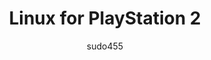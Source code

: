 ---
author: sudo455
title: Linux for PlayStation 2
year: 2002
image_url: /images/Linux-for-PlayStation-2.jpg
caption: Το Linux για PlayStation 2 (ή PS2 Linux) είναι ένα κιτ που κυκλοφόρησε από τη Sony Computer Entertainment το 2002 και επιτρέπει στην κονσόλα PlayStation 2 να χρησιμοποιείται ως προσωπικός υπολογιστής. Περιλάμβανε ένα λειτουργικό σύστημα βασισμένο σε Linux, ένα πληκτρολόγιο και ποντίκι USB, έναν προσαρμογέα VGA, έναν προσαρμογέα δικτύου PS2 (μόνο Ethernet) και μια μονάδα σκληρού δίσκου 40 GB (HDD). Απαιτείται κάρτα μνήμης 8 MB στην οποία πρέπει να μορφοποιηθεί κατά την εγκατάσταση, διαγράφοντας όλα τα δεδομένα που ήταν προηγουμένως αποθηκευμένα σε αυτό, αν και στη συνέχεια ο υπόλοιπος χώρος μπορεί να χρησιμοποιηθεί για αποθήκευση παιχνιδιών.
licence_url: "https://en.wikipedia.org/wiki/File:Ps2_linux_kit_setup.jpg"
licence_text:  Colin Keigher
categories:
  - Μέθοδος 
  - Αρχέτυπα 
  - Τρόποι διάδρασης
tags:
  - Macintosh
  - Liza
  - Apple
  - Bill Atkinson
  - Windows
---